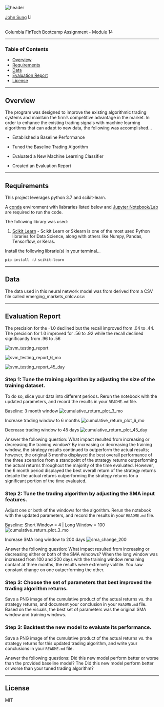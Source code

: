 ![header](https://capsule-render.vercel.app/api?type=waving&color=gradient&width=1000&height=200&section=header&text=Machine%20Learning%20Training%20Bot&fontSize=30&fontColor=black)

<!-- header is made with: https://github.com/kyechan99/capsule-render -->

[John Sung](https://linkedin.com/in/john-sung-3675569) [<img src="https://cdn2.auth0.com/docs/media/connections/linkedin.png" alt="LinkedIn -  John Sung" width=15/>](https://linkedin.com/in/john-sung-3675569/)

                                                             
<br>
Columbia FinTech Bootcamp Assignment - Module 14

---

### Table of Contents

* [Overview](#overview)
* [Requirements](#requirements)
* [Data](#data)
* [Evaluation Report](#evaluation-report)
* [License](#license)

---

## Overview


The program was designed to improve the existing algorithmic trading systems and maintain the firm’s competitive advantage in the market. In order to enhance the existing trading signals with machine learning algorithms that can adapt to new data, the following was accomplished...

* Established a Baseline Performance

* Tuned the Baseline Trading Algorithm

* Evaluated a New Machine Learning Classifier

* Created an Evaluation Report

---

## Requirements

This project leverages python 3.7 and scikit-learn.

A [conda](https://docs.conda.io/en/latest/) environment with liabraries listed below and [Jupyter Notebook/Lab](https://jupyter.org/) are required to run the code.

The following library was used:

1. [Scikit Learn](https://scikit-learn.org/stable/index.html) - Scikit Learn or Sklearn is one of the most used Python libraries for Data Science, along with others like Numpy, Pandas, Tensorflow, or Keras.


Install the following librarie(s) in your terminal...

    pip install -U scikit-learn

---

## Data

The data used in this neural network model was from derived from a CSV file called emerging_markets_ohlcv.csv:

---

## Evaluation Report

The precision for the -1.0 declined but the recall improved from .04 to .44. The precision for 1.0 improved for .56 to .92 while the recall declined significantly from .96 to .56  

![svm_testing_report](Images/svm_testing_report.PNG)

![svm_testing_report_6_mo](Images/svm_testing_report_6_mo.PNG)

![svm_testing_report_45_day](Images/svm_testing_report_45_day.PNG)


### Step 1: Tune the training algorithm by adjusting the size of the training dataset. 

To do so, slice your data into different periods. Rerun the notebook with the updated parameters, and record the results in your `README.md` file.

Baseline: 3 month window
![cumulative_return_plot_3_mo](Images/cum_ret_plot_act_strat_ret_3_mo.PNG)

Increase trading window to 6 months
![cumulative_return_plot_6_mo](Images/cum_ret_plot_act_strat_ret_6_mo.PNG) 

Decrease trading window to 45 days
![cumulative_return_plot_45_day](Images/cum_ret_plot_act_strat_ret_45_day.PNG)

Answer the following question: What impact resulted from increasing or decreasing the training window? By increasing or decreasing the training window, the strategy results continued to outperform the actual results; however, the original 3 months displayed the best overall performance of the three scenarios from a standpoint of the strategy returns outperforming the actual returns throughout the majority of the time evaluated. However, the 6 month period displayed the best overall return of the strategy returns despite the actual returns outperforming the strategy returns for a significant portion of the time evaluated.

### Step 2: Tune the trading algorithm by adjusting the SMA input features. 

Adjust one or both of the windows for the algorithm. Rerun the notebook with the updated parameters, and record the results in your `README.md` file. 

Baseline: Short Window = 4 | Long Window = 100
![cumulative_return_plot_3_mo](Images/cum_ret_plot_act_strat_ret_3_mo.PNG)

Increase SMA long window to 200 days
![sma_change_200](Images/sma_change_200.PNG)

Answer the following question: What impact resulted from increasing or decreasing either or both of the SMA windows? When the long window was increased from 100 and 200 days with the training window remaining contant at three months, the results were extremely volitile. You saw constant change on one outperforming the other. 


### Step 3: Choose the set of parameters that best improved the trading algorithm returns. 

Save a PNG image of the cumulative product of the actual returns vs. the strategy returns, and document your conclusion in your `README.md` file. Based on the visuals, the best set of parameters was the original SMA window and training windows. 


### Step 3: Backtest the new model to evaluate its performance. 

Save a PNG image of the cumulative product of the actual returns vs. the strategy returns for this updated trading algorithm, and write your conclusions in your `README.md` file. 

Answer the following questions: 
Did this new model perform better or worse than the provided baseline model? The 
Did this new model perform better or worse than your tuned trading algorithm? 

---

## License

MIT
